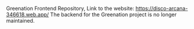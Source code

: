 Greenation Frontend Repository,
Link to the website: https://disco-arcana-346618.web.app/
The backend for the Greenation project is no longer maintained.
